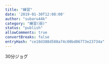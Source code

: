 ```yaml
---
title: "練習"
date: '2019-01-30T12:08:00'
author: "subaru44k"
category: "練習(弱)"
status: "publish"
allowComments: true
convertBreaks: false
entryHash: "ce18d388d588a74c00bd86773e23734a"
---
```

30分ジョグ
